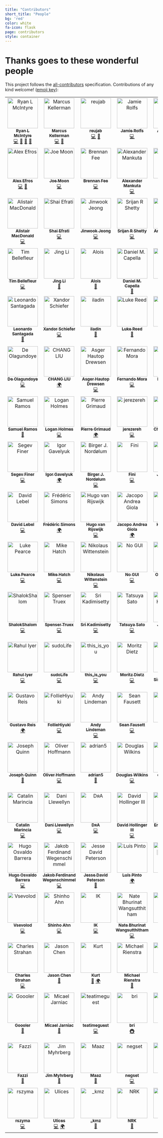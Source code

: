 ```yaml
---
title: "Contributors"
short_title: "People"
bg: 'red'
color: white
fa-icon: flask
page: contributors
style: container
---
```


# Thanks goes to these wonderful people

This project follows the [all-contributors](https://github.com/kentcdodds/all-contributors) specification. Contributions of any kind welcome!
([emoji key](https://github.com/kentcdodds/all-contributors#emoji-key)):

<div class="d-flex flex-row flex-wrap justify-content-center align-items-start center">
  <!-- do not change/fix the HTML indentation - it messes up the markdown rendering -->
  <!-- UPDATE START -->
<!-- ALL-CONTRIBUTORS-LIST:START - Do not remove or modify this section -->
<!-- prettier-ignore-start -->
<!-- markdownlint-disable -->
<table>
  <tbody>
    <tr>
      <td align="center" valign="top" width="14.28%"><a href="http://RyanLMcIntyre.com"><img class="lzy_img" data-src="https://avatars0.githubusercontent.com/u/8083459?v=4?s=100" width="100px;" alt="Ryan L McIntyre"/><br /><sub><b>Ryan L McIntyre</b></sub></a><br /><a href="https://github.com/ryanoasis/nerd-fonts/commits?author=ryanoasis" title="Code">💻</a> <a href="https://github.com/ryanoasis/nerd-fonts/commits?author=ryanoasis" title="Documentation">📖</a> <a href="#design-ryanoasis" title="Design">🎨</a> <a href="https://github.com/ryanoasis/nerd-fonts/pulls?q=is%3Apr+reviewed-by%3Aryanoasis" title="Reviewed Pull Requests">👀</a></td>
      <td align="center" valign="top" width="14.28%"><a href="https://github.com/sharkusk"><img class="lzy_img" data-src="https://avatars3.githubusercontent.com/u/4368882?v=4?s=100" width="100px;" alt="Marcus Kellerman"/><br /><sub><b>Marcus Kellerman</b></sub></a><br /><a href="https://github.com/ryanoasis/nerd-fonts/commits?author=sharkusk" title="Code">💻</a> <a href="https://github.com/ryanoasis/nerd-fonts/pulls?q=is%3Apr+reviewed-by%3Asharkusk" title="Reviewed Pull Requests">👀</a></td>
      <td align="center" valign="top" width="14.28%"><a href="https://github.com/reujab"><img class="lzy_img" data-src="https://avatars3.githubusercontent.com/u/23725670?v=4?s=100" width="100px;" alt="reujab"/><br /><sub><b>reujab</b></sub></a><br /><a href="https://github.com/ryanoasis/nerd-fonts/commits?author=reujab" title="Code">💻</a> <a href="https://github.com/ryanoasis/nerd-fonts/commits?author=reujab" title="Documentation">📖</a></td>
      <td align="center" valign="top" width="14.28%"><a href="http://jamie.rolfs.sh"><img class="lzy_img" data-src="https://avatars2.githubusercontent.com/u/288160?v=4?s=100" width="100px;" alt="Jamie Rolfs"/><br /><sub><b>Jamie Rolfs</b></sub></a><br /><a href="https://github.com/ryanoasis/nerd-fonts/commits?author=jrolfs" title="Code">💻</a></td>
      <td align="center" valign="top" width="14.28%"><a href="http://arongriffis.com"><img class="lzy_img" data-src="https://avatars1.githubusercontent.com/u/50637?v=4?s=100" width="100px;" alt="Aron Griffis"/><br /><sub><b>Aron Griffis</b></sub></a><br /><a href="https://github.com/ryanoasis/nerd-fonts/commits?author=agriffis" title="Code">💻</a> <a href="https://github.com/ryanoasis/nerd-fonts/commits?author=agriffis" title="Documentation">📖</a></td>
      <td align="center" valign="top" width="14.28%"><a href="https://github.com/morrme"><img class="lzy_img" data-src="https://avatars2.githubusercontent.com/u/26514778?v=4?s=100" width="100px;" alt="morrme"/><br /><sub><b>morrme</b></sub></a><br /><a href="https://github.com/ryanoasis/nerd-fonts/commits?author=morrme" title="Code">💻</a></td>
      <td align="center" valign="top" width="14.28%"><a href="https://daniel.hahler.de/"><img class="lzy_img" data-src="https://avatars1.githubusercontent.com/u/9766?v=4?s=100" width="100px;" alt="Daniel Hahler"/><br /><sub><b>Daniel Hahler</b></sub></a><br /><a href="https://github.com/ryanoasis/nerd-fonts/commits?author=blueyed" title="Code">💻</a> <a href="https://github.com/ryanoasis/nerd-fonts/commits?author=blueyed" title="Documentation">📖</a></td>
    </tr>
    <tr>
      <td align="center" valign="top" width="14.28%"><a href="https://powerman.name/"><img class="lzy_img" data-src="https://avatars0.githubusercontent.com/u/1354301?v=4?s=100" width="100px;" alt="Alex Efros"/><br /><sub><b>Alex Efros</b></sub></a><br /><a href="https://github.com/ryanoasis/nerd-fonts/commits?author=powerman" title="Code">💻</a> <a href="https://github.com/ryanoasis/nerd-fonts/commits?author=powerman" title="Documentation">📖</a></td>
      <td align="center" valign="top" width="14.28%"><a href="https://joe.xoxomoon.com"><img class="lzy_img" data-src="https://avatars3.githubusercontent.com/u/845857?v=4?s=100" width="100px;" alt="Joe Moon"/><br /><sub><b>Joe Moon</b></sub></a><br /><a href="https://github.com/ryanoasis/nerd-fonts/commits?author=sodiumjoe" title="Code">💻</a></td>
      <td align="center" valign="top" width="14.28%"><a href="https://github.com/brennanfee"><img class="lzy_img" data-src="https://avatars3.githubusercontent.com/u/607863?v=4?s=100" width="100px;" alt="Brennan Fee"/><br /><sub><b>Brennan Fee</b></sub></a><br /><a href="https://github.com/ryanoasis/nerd-fonts/commits?author=brennanfee" title="Code">💻</a></td>
      <td align="center" valign="top" width="14.28%"><a href="https://pointless.one/"><img class="lzy_img" data-src="https://avatars3.githubusercontent.com/u/7405?v=4?s=100" width="100px;" alt="Alexander Mankuta"/><br /><sub><b>Alexander Mankuta</b></sub></a><br /><a href="https://github.com/ryanoasis/nerd-fonts/commits?author=pointlessone" title="Code">💻</a></td>
      <td align="center" valign="top" width="14.28%"><a href="http://berkley.io"><img class="lzy_img" data-src="https://avatars2.githubusercontent.com/u/10278096?v=4?s=100" width="100px;" alt="Melanie"/><br /><sub><b>Melanie</b></sub></a><br /><a href="https://github.com/ryanoasis/nerd-fonts/pulls?q=is%3Apr+reviewed-by%3Aher" title="Reviewed Pull Requests">👀</a> <a href="https://github.com/ryanoasis/nerd-fonts/commits?author=her" title="Documentation">📖</a></td>
      <td align="center" valign="top" width="14.28%"><a href="https://rawkode.io"><img class="lzy_img" data-src="https://avatars3.githubusercontent.com/u/145816?v=4?s=100" width="100px;" alt="David McKay"/><br /><sub><b>David McKay</b></sub></a><br /><a href="https://github.com/ryanoasis/nerd-fonts/commits?author=rawkode" title="Code">💻</a> <a href="https://github.com/ryanoasis/nerd-fonts/commits?author=rawkode" title="Documentation">📖</a></td>
      <td align="center" valign="top" width="14.28%"><a href="http://kevin.sb.org"><img class="lzy_img" data-src="https://avatars3.githubusercontent.com/u/714?v=4?s=100" width="100px;" alt="Kevin Ballard"/><br /><sub><b>Kevin Ballard</b></sub></a><br /><a href="https://github.com/ryanoasis/nerd-fonts/commits?author=kballard" title="Code">💻</a> <a href="https://github.com/ryanoasis/nerd-fonts/commits?author=kballard" title="Documentation">📖</a></td>
    </tr>
    <tr>
      <td align="center" valign="top" width="14.28%"><a href="https://f1lt3r.io"><img class="lzy_img" data-src="https://avatars1.githubusercontent.com/u/1218446?v=4?s=100" width="100px;" alt="Alistair MacDonald"/><br /><sub><b>Alistair MacDonald</b></sub></a><br /><a href="https://github.com/ryanoasis/nerd-fonts/commits?author=F1LT3R" title="Code">💻</a></td>
      <td align="center" valign="top" width="14.28%"><a href="http://shaief.com"><img class="lzy_img" data-src="https://avatars1.githubusercontent.com/u/899702?v=4?s=100" width="100px;" alt="Shai Efrati"/><br /><sub><b>Shai Efrati</b></sub></a><br /><a href="https://github.com/ryanoasis/nerd-fonts/commits?author=shaief" title="Code">💻</a></td>
      <td align="center" valign="top" width="14.28%"><a href="https://github.com/theGivingTree"><img class="lzy_img" data-src="https://avatars2.githubusercontent.com/u/6695226?v=4?s=100" width="100px;" alt="Jinwook Jeong"/><br /><sub><b>Jinwook Jeong</b></sub></a><br /><a href="https://github.com/ryanoasis/nerd-fonts/commits?author=theGivingTree" title="Code">💻</a></td>
      <td align="center" valign="top" width="14.28%"><a href="http://srijanshetty.in"><img class="lzy_img" data-src="https://avatars3.githubusercontent.com/u/1744347?v=4?s=100" width="100px;" alt="Srijan R Shetty"/><br /><sub><b>Srijan R Shetty</b></sub></a><br /><a href="https://github.com/ryanoasis/nerd-fonts/commits?author=srijanshetty" title="Code">💻</a></td>
      <td align="center" valign="top" width="14.28%"><a href="https://github.com/Twanislas"><img class="lzy_img" data-src="https://avatars1.githubusercontent.com/u/524706?v=4?s=100" width="100px;" alt="Antoine Rahier"/><br /><sub><b>Antoine Rahier</b></sub></a><br /><a href="https://github.com/ryanoasis/nerd-fonts/commits?author=Twanislas" title="Code">💻</a></td>
      <td align="center" valign="top" width="14.28%"><a href="https://github.com/andybearman"><img class="lzy_img" data-src="https://avatars3.githubusercontent.com/u/8861305?v=4?s=100" width="100px;" alt="Andy Bearman"/><br /><sub><b>Andy Bearman</b></sub></a><br /><a href="https://github.com/ryanoasis/nerd-fonts/commits?author=andybearman" title="Documentation">📖</a></td>
      <td align="center" valign="top" width="14.28%"><a href="https://aidanharr.is"><img class="lzy_img" data-src="https://avatars1.githubusercontent.com/u/3309784?v=4?s=100" width="100px;" alt="Aidan Harris"/><br /><sub><b>Aidan Harris</b></sub></a><br /><a href="https://github.com/ryanoasis/nerd-fonts/commits?author=aidanharris" title="Code">💻</a></td>
    </tr>
    <tr>
      <td align="center" valign="top" width="14.28%"><a href="https://github.com/nomoon"><img class="lzy_img" data-src="https://avatars2.githubusercontent.com/u/593185?v=4?s=100" width="100px;" alt="Tim Bellefleur"/><br /><sub><b>Tim Bellefleur</b></sub></a><br /><a href="https://github.com/ryanoasis/nerd-fonts/commits?author=nomoon" title="Code">💻</a></td>
      <td align="center" valign="top" width="14.28%"><a href="http://basgeekball.com"><img class="lzy_img" data-src="https://avatars2.githubusercontent.com/u/352956?v=4?s=100" width="100px;" alt="Jing Li"/><br /><sub><b>Jing Li</b></sub></a><br /><a href="https://github.com/ryanoasis/nerd-fonts/commits?author=thyrlian" title="Documentation">📖</a></td>
      <td align="center" valign="top" width="14.28%"><a href="http://aloisdg.github.io/"><img class="lzy_img" data-src="https://avatars2.githubusercontent.com/u/3449303?v=4?s=100" width="100px;" alt="Alois"/><br /><sub><b>Alois</b></sub></a><br /><a href="https://github.com/ryanoasis/nerd-fonts/commits?author=aloisdg" title="Documentation">📖</a></td>
      <td align="center" valign="top" width="14.28%"><a href="https://danielcapella.com"><img class="lzy_img" data-src="https://avatars1.githubusercontent.com/u/3533182?v=4?s=100" width="100px;" alt="Daniel M. Capella"/><br /><sub><b>Daniel M. Capella</b></sub></a><br /><a href="https://github.com/ryanoasis/nerd-fonts/commits?author=polyzen" title="Documentation">📖</a></td>
      <td align="center" valign="top" width="14.28%"><a href="http://twitter.com/bin_ury"><img class="lzy_img" data-src="https://avatars2.githubusercontent.com/u/1146921?v=4?s=100" width="100px;" alt="Bin Ury"/><br /><sub><b>Bin Ury</b></sub></a><br /><a href="https://github.com/ryanoasis/nerd-fonts/commits?author=teddy-error" title="Documentation">📖</a></td>
      <td align="center" valign="top" width="14.28%"><a href="https://github.com/OmarB97"><img class="lzy_img" data-src="https://avatars2.githubusercontent.com/u/21279036?v=4?s=100" width="100px;" alt="Omar Baradei"/><br /><sub><b>Omar Baradei</b></sub></a><br /><a href="https://github.com/ryanoasis/nerd-fonts/commits?author=OmarB97" title="Documentation">📖</a></td>
      <td align="center" valign="top" width="14.28%"><a href="http://about.me/rbanffy"><img class="lzy_img" data-src="https://avatars0.githubusercontent.com/u/184714?v=4?s=100" width="100px;" alt="Ricardo Bánffy"/><br /><sub><b>Ricardo Bánffy</b></sub></a><br /><a href="https://github.com/ryanoasis/nerd-fonts/commits?author=rbanffy" title="Documentation">📖</a></td>
    </tr>
    <tr>
      <td align="center" valign="top" width="14.28%"><a href="https://github.com/santagada"><img class="lzy_img" data-src="https://avatars3.githubusercontent.com/u/225897?v=4?s=100" width="100px;" alt="Leonardo Santagada"/><br /><sub><b>Leonardo Santagada</b></sub></a><br /><a href="https://github.com/ryanoasis/nerd-fonts/commits?author=santagada" title="Documentation">📖</a></td>
      <td align="center" valign="top" width="14.28%"><a href="https://twitter.com/zeorin"><img class="lzy_img" data-src="https://avatars1.githubusercontent.com/u/1187078?v=4?s=100" width="100px;" alt="Xandor Schiefer"/><br /><sub><b>Xandor Schiefer</b></sub></a><br /><a href="https://github.com/ryanoasis/nerd-fonts/commits?author=zeorin" title="Code">💻</a></td>
      <td align="center" valign="top" width="14.28%"><a href="https://github.com/iladin"><img class="lzy_img" data-src="https://avatars3.githubusercontent.com/u/3768247?v=4?s=100" width="100px;" alt="iladin"/><br /><sub><b>iladin</b></sub></a><br /><a href="https://github.com/ryanoasis/nerd-fonts/commits?author=iladin" title="Documentation">📖</a></td>
      <td align="center" valign="top" width="14.28%"><a href="https://github.com/lucasreed"><img class="lzy_img" data-src="https://avatars0.githubusercontent.com/u/6800091?v=4?s=100" width="100px;" alt="Luke Reed"/><br /><sub><b>Luke Reed</b></sub></a><br /><a href="https://github.com/ryanoasis/nerd-fonts/commits?author=lucasreed" title="Documentation">📖</a></td>
      <td align="center" valign="top" width="14.28%"><a href="https://andrewimeson.com"><img class="lzy_img" data-src="https://avatars1.githubusercontent.com/u/6353225?v=4?s=100" width="100px;" alt="Andrew Imeson"/><br /><sub><b>Andrew Imeson</b></sub></a><br /><a href="https://github.com/ryanoasis/nerd-fonts/commits?author=andrewimeson" title="Code">💻</a></td>
      <td align="center" valign="top" width="14.28%"><a href="https://github.com/magauran"><img class="lzy_img" data-src="https://avatars3.githubusercontent.com/u/22199708?v=4?s=100" width="100px;" alt="Alexey Salangin"/><br /><sub><b>Alexey Salangin</b></sub></a><br /><a href="#translation-magauran" title="Translation">🌍</a></td>
      <td align="center" valign="top" width="14.28%"><a href="https://bbrks.me"><img class="lzy_img" data-src="https://avatars3.githubusercontent.com/u/1525809?v=4?s=100" width="100px;" alt="Ben Brooks"/><br /><sub><b>Ben Brooks</b></sub></a><br /><a href="https://github.com/ryanoasis/nerd-fonts/commits?author=bbrks" title="Code">💻</a></td>
    </tr>
    <tr>
      <td align="center" valign="top" width="14.28%"><a href="https://github.com/de-olagundoye"><img class="lzy_img" data-src="https://avatars3.githubusercontent.com/u/15131502?v=4?s=100" width="100px;" alt="De Olagundoye"/><br /><sub><b>De Olagundoye</b></sub></a><br /><a href="https://github.com/ryanoasis/nerd-fonts/commits?author=de-olagundoye" title="Code">💻</a></td>
      <td align="center" valign="top" width="14.28%"><a href="https://github.com/hiby90hou"><img class="lzy_img" data-src="https://avatars2.githubusercontent.com/u/6120130?v=4?s=100" width="100px;" alt="CHANG LIU"/><br /><sub><b>CHANG LIU</b></sub></a><br /><a href="#translation-hiby90hou" title="Translation">🌍</a></td>
      <td align="center" valign="top" width="14.28%"><a href="http://tyilo.com/"><img class="lzy_img" data-src="https://avatars2.githubusercontent.com/u/568036?v=4?s=100" width="100px;" alt="Asger Hautop Drewsen"/><br /><sub><b>Asger Hautop Drewsen</b></sub></a><br /><a href="https://github.com/ryanoasis/nerd-fonts/commits?author=Tyilo" title="Code">💻</a></td>
      <td align="center" valign="top" width="14.28%"><a href="https://github.com/fernandomora"><img class="lzy_img" data-src="https://avatars0.githubusercontent.com/u/3585704?v=4?s=100" width="100px;" alt="Fernando Mora"/><br /><sub><b>Fernando Mora</b></sub></a><br /><a href="https://github.com/ryanoasis/nerd-fonts/commits?author=fernandomora" title="Code">💻</a></td>
      <td align="center" valign="top" width="14.28%"><a href="https://github.com/iloginow"><img class="lzy_img" data-src="https://avatars1.githubusercontent.com/u/23266023?v=4?s=100" width="100px;" alt="Ilia Loginov"/><br /><sub><b>Ilia Loginov</b></sub></a><br /><a href="https://github.com/ryanoasis/nerd-fonts/commits?author=iloginow" title="Code">💻</a></td>
      <td align="center" valign="top" width="14.28%"><a href="https://github.com/MindyTai"><img class="lzy_img" data-src="https://avatars0.githubusercontent.com/u/7506495?v=4?s=100" width="100px;" alt="MindyTai"/><br /><sub><b>MindyTai</b></sub></a><br /><a href="#translation-MindyTai" title="Translation">🌍</a></td>
      <td align="center" valign="top" width="14.28%"><a href="https://github.com/Phuurl"><img class="lzy_img" data-src="https://avatars3.githubusercontent.com/u/1835431?v=4?s=100" width="100px;" alt="Phuurl"/><br /><sub><b>Phuurl</b></sub></a><br /><a href="https://github.com/ryanoasis/nerd-fonts/commits?author=Phuurl" title="Code">💻</a></td>
    </tr>
    <tr>
      <td align="center" valign="top" width="14.28%"><a href="https://github.com/samuelramox"><img class="lzy_img" data-src="https://avatars0.githubusercontent.com/u/9556697?v=4?s=100" width="100px;" alt="Samuel Ramos"/><br /><sub><b>Samuel Ramos</b></sub></a><br /><a href="https://github.com/ryanoasis/nerd-fonts/commits?author=samuelramox" title="Documentation">📖</a></td>
      <td align="center" valign="top" width="14.28%"><a href="http://www.digimarc.com"><img class="lzy_img" data-src="https://avatars1.githubusercontent.com/u/57392?v=4?s=100" width="100px;" alt="Logan Holmes"/><br /><sub><b>Logan Holmes</b></sub></a><br /><a href="https://github.com/ryanoasis/nerd-fonts/commits?author=snown" title="Code">💻</a></td>
      <td align="center" valign="top" width="14.28%"><a href="https://p.ier.re"><img class="lzy_img" data-src="https://avatars1.githubusercontent.com/u/1866496?v=4?s=100" width="100px;" alt="Pierre Grimaud"/><br /><sub><b>Pierre Grimaud</b></sub></a><br /><a href="#translation-pgrimaud" title="Translation">🌍</a></td>
      <td align="center" valign="top" width="14.28%"><a href="https://github.com/jerezereh"><img class="lzy_img" data-src="https://avatars1.githubusercontent.com/u/1996106?v=4?s=100" width="100px;" alt="jerezereh"/><br /><sub><b>jerezereh</b></sub></a><br /><a href="https://github.com/ryanoasis/nerd-fonts/commits?author=jerezereh" title="Code">💻</a></td>
      <td align="center" valign="top" width="14.28%"><a href="https://github.com/chrissimpkins"><img class="lzy_img" data-src="https://avatars0.githubusercontent.com/u/4249591?v=4?s=100" width="100px;" alt="Chris Simpkins"/><br /><sub><b>Chris Simpkins</b></sub></a><br /><a href="https://github.com/ryanoasis/nerd-fonts/commits?author=chrissimpkins" title="Code">💻</a> <a href="https://github.com/ryanoasis/nerd-fonts/issues?q=author%3Achrissimpkins" title="Bug reports">🐛</a> <a href="#ideas-chrissimpkins" title="Ideas, Planning, & Feedback">🤔</a> <a href="https://github.com/ryanoasis/nerd-fonts/pulls?q=is%3Apr+reviewed-by%3Achrissimpkins" title="Reviewed Pull Requests">👀</a></td>
      <td align="center" valign="top" width="14.28%"><a href="https://danbarber.me"><img class="lzy_img" data-src="https://avatars2.githubusercontent.com/u/165531?v=4?s=100" width="100px;" alt="Daniel Barber"/><br /><sub><b>Daniel Barber</b></sub></a><br /><a href="https://github.com/ryanoasis/nerd-fonts/commits?author=danbee" title="Code">💻</a></td>
      <td align="center" valign="top" width="14.28%"><a href="https://github.com/romen"><img class="lzy_img" data-src="https://avatars3.githubusercontent.com/u/338418?v=4?s=100" width="100px;" alt="Nicola Tuveri"/><br /><sub><b>Nicola Tuveri</b></sub></a><br /><a href="https://github.com/ryanoasis/nerd-fonts/commits?author=romen" title="Code">💻</a></td>
    </tr>
    <tr>
      <td align="center" valign="top" width="14.28%"><a href="https://github.com/segevfiner"><img class="lzy_img" data-src="https://avatars0.githubusercontent.com/u/24731903?v=4?s=100" width="100px;" alt="Segev Finer"/><br /><sub><b>Segev Finer</b></sub></a><br /><a href="https://github.com/ryanoasis/nerd-fonts/commits?author=segevfiner" title="Code">💻</a></td>
      <td align="center" valign="top" width="14.28%"><a href="https://github.com/igavelyuk"><img class="lzy_img" data-src="https://avatars2.githubusercontent.com/u/21281697?v=4?s=100" width="100px;" alt="Igor Gavelyuk"/><br /><sub><b>Igor Gavelyuk</b></sub></a><br /><a href="#translation-igavelyuk" title="Translation">🌍</a></td>
      <td align="center" valign="top" width="14.28%"><a href="https://mindtooth.no"><img class="lzy_img" data-src="https://avatars2.githubusercontent.com/u/33870508?v=4?s=100" width="100px;" alt="Birger J. Nordølum"/><br /><sub><b>Birger J. Nordølum</b></sub></a><br /><a href="https://github.com/ryanoasis/nerd-fonts/commits?author=MindTooth" title="Code">💻</a></td>
      <td align="center" valign="top" width="14.28%"><a href="https://github.com/Finii"><img class="lzy_img" data-src="https://avatars3.githubusercontent.com/u/16012374?v=4?s=100" width="100px;" alt="Fini"/><br /><sub><b>Fini</b></sub></a><br /><a href="https://github.com/ryanoasis/nerd-fonts/commits?author=Finii" title="Code">💻</a></td>
      <td align="center" valign="top" width="14.28%"><a href="https://github.com/Tamh"><img class="lzy_img" data-src="https://avatars3.githubusercontent.com/u/2487582?v=4?s=100" width="100px;" alt="Juan Garcia"/><br /><sub><b>Juan Garcia</b></sub></a><br /><a href="#translation-Tamh" title="Translation">🌍</a></td>
      <td align="center" valign="top" width="14.28%"><a href="https://github.com/deadloko"><img class="lzy_img" data-src="https://avatars3.githubusercontent.com/u/4953284?v=4?s=100" width="100px;" alt="Andrew Newman"/><br /><sub><b>Andrew Newman</b></sub></a><br /><a href="https://github.com/ryanoasis/nerd-fonts/commits?author=deadloko" title="Code">💻</a></td>
      <td align="center" valign="top" width="14.28%"><a href="https://github.com/P1X3L0V4"><img class="lzy_img" data-src="https://avatars2.githubusercontent.com/u/3372341?v=4?s=100" width="100px;" alt="Anna Karpińska"/><br /><sub><b>Anna Karpińska</b></sub></a><br /><a href="#translation-P1X3L0V4" title="Translation">🌍</a></td>
    </tr>
    <tr>
      <td align="center" valign="top" width="14.28%"><a href="http://lebel.org/"><img class="lzy_img" data-src="https://avatars2.githubusercontent.com/u/784324?v=4?s=100" width="100px;" alt="David Lebel"/><br /><sub><b>David Lebel</b></sub></a><br /><a href="https://github.com/ryanoasis/nerd-fonts/commits?author=lebel" title="Code">💻</a></td>
      <td align="center" valign="top" width="14.28%"><a href="https://github.com/leoz2007"><img class="lzy_img" data-src="https://avatars2.githubusercontent.com/u/927214?v=4?s=100" width="100px;" alt="Frédéric Simons"/><br /><sub><b>Frédéric Simons</b></sub></a><br /><a href="#translation-leoz2007" title="Translation">🌍</a></td>
      <td align="center" valign="top" width="14.28%"><a href="https://github.com/hugo-vrijswijk"><img class="lzy_img" data-src="https://avatars3.githubusercontent.com/u/10114577?v=4?s=100" width="100px;" alt="Hugo van Rijswijk"/><br /><sub><b>Hugo van Rijswijk</b></sub></a><br /><a href="https://github.com/ryanoasis/nerd-fonts/commits?author=hugo-vrijswijk" title="Code">💻</a></td>
      <td align="center" valign="top" width="14.28%"><a href="https://github.com/JGiola"><img class="lzy_img" data-src="https://avatars0.githubusercontent.com/u/6539031?v=4?s=100" width="100px;" alt="Jacopo Andrea Giola"/><br /><sub><b>Jacopo Andrea Giola</b></sub></a><br /><a href="#translation-JGiola" title="Translation">🌍</a></td>
      <td align="center" valign="top" width="14.28%"><a href="https://kevinsuttle.com"><img class="lzy_img" data-src="https://avatars3.githubusercontent.com/u/95672?v=4?s=100" width="100px;" alt="Kevin Suttle"/><br /><sub><b>Kevin Suttle</b></sub></a><br /><a href="https://github.com/ryanoasis/nerd-fonts/commits?author=kevinSuttle" title="Code">💻</a></td>
      <td align="center" valign="top" width="14.28%"><a href="https://notes.knovour.ninja"><img class="lzy_img" data-src="https://avatars2.githubusercontent.com/u/893846?v=4?s=100" width="100px;" alt="Knovour"/><br /><sub><b>Knovour</b></sub></a><br /><a href="https://github.com/ryanoasis/nerd-fonts/commits?author=Knovour" title="Code">💻</a></td>
      <td align="center" valign="top" width="14.28%"><a href="https://github.com/LZong-tw"><img class="lzy_img" data-src="https://avatars3.githubusercontent.com/u/5158408?v=4?s=100" width="100px;" alt="LZong"/><br /><sub><b>LZong</b></sub></a><br /><a href="https://github.com/ryanoasis/nerd-fonts/commits?author=LZong-tw" title="Code">💻</a></td>
    </tr>
    <tr>
      <td align="center" valign="top" width="14.28%"><a href="http://www.kulesolutions.com"><img class="lzy_img" data-src="https://avatars0.githubusercontent.com/u/30228?v=4?s=100" width="100px;" alt="Luke Pearce"/><br /><sub><b>Luke Pearce</b></sub></a><br /><a href="https://github.com/ryanoasis/nerd-fonts/commits?author=kule" title="Code">💻</a></td>
      <td align="center" valign="top" width="14.28%"><a href="https://mikeshatch.com"><img class="lzy_img" data-src="https://avatars3.githubusercontent.com/u/4390485?v=4?s=100" width="100px;" alt="Mike Hatch"/><br /><sub><b>Mike Hatch</b></sub></a><br /><a href="https://github.com/ryanoasis/nerd-fonts/commits?author=mikeshatch" title="Code">💻</a></td>
      <td align="center" valign="top" width="14.28%"><a href="https://github.com/adzenith"><img class="lzy_img" data-src="https://avatars0.githubusercontent.com/u/614934?v=4?s=100" width="100px;" alt="Nikolaus Wittenstein"/><br /><sub><b>Nikolaus Wittenstein</b></sub></a><br /><a href="https://github.com/ryanoasis/nerd-fonts/commits?author=adzenith" title="Code">💻</a></td>
      <td align="center" valign="top" width="14.28%"><a href="https://evaryont.me"><img class="lzy_img" data-src="https://avatars2.githubusercontent.com/u/14547?v=4?s=100" width="100px;" alt="No GUI"/><br /><sub><b>No GUI</b></sub></a><br /><a href="https://github.com/ryanoasis/nerd-fonts/commits?author=evaryont" title="Code">💻</a></td>
      <td align="center" valign="top" width="14.28%"><a href="https://github.com/sideeffffect"><img class="lzy_img" data-src="https://avatars0.githubusercontent.com/u/9019485?v=4?s=100" width="100px;" alt="Ondra Pelech"/><br /><sub><b>Ondra Pelech</b></sub></a><br /><a href="https://github.com/ryanoasis/nerd-fonts/commits?author=sideeffffect" title="Documentation">📖</a></td>
      <td align="center" valign="top" width="14.28%"><a href="https://parksb.github.io"><img class="lzy_img" data-src="https://avatars3.githubusercontent.com/u/6410412?v=4?s=100" width="100px;" alt="Park Seong-beom"/><br /><sub><b>Park Seong-beom</b></sub></a><br /><a href="#translation-ParkSB" title="Translation">🌍</a></td>
      <td align="center" valign="top" width="14.28%"><a href="http://roshanjossey.github.io"><img class="lzy_img" data-src="https://avatars0.githubusercontent.com/u/8488446?v=4?s=100" width="100px;" alt="Roshan Jossy"/><br /><sub><b>Roshan Jossy</b></sub></a><br /><a href="https://github.com/ryanoasis/nerd-fonts/commits?author=Roshanjossey" title="Code">💻</a></td>
    </tr>
    <tr>
      <td align="center" valign="top" width="14.28%"><a href="https://github.com/ShalokShalom"><img class="lzy_img" data-src="https://avatars0.githubusercontent.com/u/6344099?v=4?s=100" width="100px;" alt="ShalokShalom"/><br /><sub><b>ShalokShalom</b></sub></a><br /><a href="https://github.com/ryanoasis/nerd-fonts/commits?author=ShalokShalom" title="Code">💻</a></td>
      <td align="center" valign="top" width="14.28%"><a href="https://spensertruex.com"><img class="lzy_img" data-src="https://avatars3.githubusercontent.com/u/13551856?v=4?s=100" width="100px;" alt="Spenser Truex"/><br /><sub><b>Spenser Truex</b></sub></a><br /><a href="https://github.com/ryanoasis/nerd-fonts/commits?author=equwal" title="Code">💻</a></td>
      <td align="center" valign="top" width="14.28%"><a href="http://sri.io"><img class="lzy_img" data-src="https://avatars3.githubusercontent.com/u/535947?v=4?s=100" width="100px;" alt="Sri Kadimisetty"/><br /><sub><b>Sri Kadimisetty</b></sub></a><br /><a href="https://github.com/ryanoasis/nerd-fonts/commits?author=kadimisetty" title="Code">💻</a></td>
      <td align="center" valign="top" width="14.28%"><a href="https://satoryu.github.io/"><img class="lzy_img" data-src="https://avatars2.githubusercontent.com/u/124871?v=4?s=100" width="100px;" alt="Tatsuya Sato"/><br /><sub><b>Tatsuya Sato</b></sub></a><br /><a href="https://github.com/ryanoasis/nerd-fonts/commits?author=satoryu" title="Code">💻</a></td>
      <td align="center" valign="top" width="14.28%"><a href="https://twitter.com/delphinus35"><img class="lzy_img" data-src="https://avatars3.githubusercontent.com/u/1239245?v=4?s=100" width="100px;" alt="JINNOUCHI Yasushi"/><br /><sub><b>JINNOUCHI Yasushi</b></sub></a><br /><a href="https://github.com/ryanoasis/nerd-fonts/commits?author=delphinus" title="Code">💻</a> <a href="#ideas-delphinus" title="Ideas, Planning, & Feedback">🤔</a> <a href="#translation-delphinus" title="Translation">🌍</a></td>
      <td align="center" valign="top" width="14.28%"><a href="https://github.com/raffclar"><img class="lzy_img" data-src="https://avatars0.githubusercontent.com/u/32263167?v=4?s=100" width="100px;" alt="raffclar"/><br /><sub><b>raffclar</b></sub></a><br /><a href="https://github.com/ryanoasis/nerd-fonts/commits?author=raffclar" title="Code">💻</a></td>
      <td align="center" valign="top" width="14.28%"><a href="https://github.com/mashehu"><img class="lzy_img" data-src="https://avatars0.githubusercontent.com/u/6169021?v=4?s=100" width="100px;" alt="mashehu"/><br /><sub><b>mashehu</b></sub></a><br /><a href="https://github.com/ryanoasis/nerd-fonts/commits?author=mashehu" title="Code">💻</a></td>
    </tr>
    <tr>
      <td align="center" valign="top" width="14.28%"><a href="https://rahuliyer.me"><img class="lzy_img" data-src="https://avatars0.githubusercontent.com/u/4255590?v=4?s=100" width="100px;" alt="Rahul Iyer"/><br /><sub><b>Rahul Iyer</b></sub></a><br /><a href="https://github.com/ryanoasis/nerd-fonts/commits?author=rahuliyer95" title="Code">💻</a></td>
      <td align="center" valign="top" width="14.28%"><a href="https://github.com/sudoLife"><img class="lzy_img" data-src="https://avatars1.githubusercontent.com/u/24750409?v=4?s=100" width="100px;" alt="sudoLife"/><br /><sub><b>sudoLife</b></sub></a><br /><a href="https://github.com/ryanoasis/nerd-fonts/commits?author=sudoLife" title="Code">💻</a></td>
      <td align="center" valign="top" width="14.28%"><a href="https://github.com/this-is-you"><img class="lzy_img" data-src="https://avatars1.githubusercontent.com/u/5390019?v=4?s=100" width="100px;" alt="this_is_you"/><br /><sub><b>this_is_you</b></sub></a><br /><a href="https://github.com/ryanoasis/nerd-fonts/commits?author=this-is-you" title="Code">💻</a></td>
      <td align="center" valign="top" width="14.28%"><a href="https://github.com/moritzdietz"><img class="lzy_img" data-src="https://avatars.githubusercontent.com/u/7935536?v=4?s=100" width="100px;" alt="Moritz Dietz"/><br /><sub><b>Moritz Dietz</b></sub></a><br /><a href="https://github.com/ryanoasis/nerd-fonts/commits?author=moritzdietz" title="Code">💻</a></td>
      <td align="center" valign="top" width="14.28%"><a href="https://github.com/LuanVSO"><img class="lzy_img" data-src="https://avatars.githubusercontent.com/u/43626415?v=4?s=100" width="100px;" alt="Luan Vitor Simião Oliveira"/><br /><sub><b>Luan Vitor Simião Oliveira</b></sub></a><br /><a href="https://github.com/ryanoasis/nerd-fonts/commits?author=LuanVSO" title="Code">💻</a></td>
      <td align="center" valign="top" width="14.28%"><a href="http://cern.ch/adavid"><img class="lzy_img" data-src="https://avatars.githubusercontent.com/u/4256469?v=4?s=100" width="100px;" alt="André David"/><br /><sub><b>André David</b></sub></a><br /><a href="https://github.com/ryanoasis/nerd-fonts/commits?author=adavidzh" title="Code">💻</a></td>
      <td align="center" valign="top" width="14.28%"><a href="https://fsackur.github.io/"><img class="lzy_img" data-src="https://avatars.githubusercontent.com/u/3678789?v=4?s=100" width="100px;" alt="Freddie Sackur"/><br /><sub><b>Freddie Sackur</b></sub></a><br /><a href="https://github.com/ryanoasis/nerd-fonts/commits?author=fsackur" title="Code">💻</a></td>
    </tr>
    <tr>
      <td align="center" valign="top" width="14.28%"><a href="https://gusbemacbe.herokuapp.com"><img class="lzy_img" data-src="https://avatars.githubusercontent.com/u/2257024?v=4?s=100" width="100px;" alt="Gustavo Reis"/><br /><sub><b>Gustavo Reis</b></sub></a><br /><a href="#translation-gusbemacbe" title="Translation">🌍</a></td>
      <td align="center" valign="top" width="14.28%"><a href="https://folliehiyuki.com"><img class="lzy_img" data-src="https://avatars.githubusercontent.com/u/67634026?v=4?s=100" width="100px;" alt="FollieHiyuki"/><br /><sub><b>FollieHiyuki</b></sub></a><br /><a href="https://github.com/ryanoasis/nerd-fonts/commits?author=FollieHiyuki" title="Code">💻</a></td>
      <td align="center" valign="top" width="14.28%"><a href="http://andylindeman.com/"><img class="lzy_img" data-src="https://avatars.githubusercontent.com/u/395621?v=4?s=100" width="100px;" alt="Andy Lindeman"/><br /><sub><b>Andy Lindeman</b></sub></a><br /><a href="https://github.com/ryanoasis/nerd-fonts/commits?author=alindeman" title="Code">💻</a></td>
      <td align="center" valign="top" width="14.28%"><a href="https://github.com/gitfool"><img class="lzy_img" data-src="https://avatars.githubusercontent.com/u/750121?v=4?s=100" width="100px;" alt="Sean Fausett"/><br /><sub><b>Sean Fausett</b></sub></a><br /><a href="https://github.com/ryanoasis/nerd-fonts/commits?author=gitfool" title="Code">💻</a></td>
      <td align="center" valign="top" width="14.28%"><a href="https://andys8.de"><img class="lzy_img" data-src="https://avatars.githubusercontent.com/u/13085980?v=4?s=100" width="100px;" alt="Andy"/><br /><sub><b>Andy</b></sub></a><br /><a href="https://github.com/ryanoasis/nerd-fonts/commits?author=andys8" title="Code">💻</a></td>
      <td align="center" valign="top" width="14.28%"><a href="https://codetalk.io"><img class="lzy_img" data-src="https://avatars.githubusercontent.com/u/1189998?v=4?s=100" width="100px;" alt="Christian Kjær"/><br /><sub><b>Christian Kjær</b></sub></a><br /><a href="https://github.com/ryanoasis/nerd-fonts/commits?author=Tehnix" title="Code">💻</a></td>
      <td align="center" valign="top" width="14.28%"><a href="https://alexislefebvre.com/"><img class="lzy_img" data-src="https://avatars.githubusercontent.com/u/2071331?v=4?s=100" width="100px;" alt="Alexis Lefebvre"/><br /><sub><b>Alexis Lefebvre</b></sub></a><br /><a href="https://github.com/ryanoasis/nerd-fonts/commits?author=alexislefebvre" title="Documentation">📖</a></td>
    </tr>
    <tr>
      <td align="center" valign="top" width="14.28%"><a href="https://github.com/quinnjr"><img class="lzy_img" data-src="https://avatars.githubusercontent.com/u/423821?v=4?s=100" width="100px;" alt="Joseph Quinn"/><br /><sub><b>Joseph Quinn</b></sub></a><br /><a href="https://github.com/ryanoasis/nerd-fonts/commits?author=quinnjr" title="Documentation">📖</a></td>
      <td align="center" valign="top" width="14.28%"><a href="https://github.com/iamolivinius"><img class="lzy_img" data-src="https://avatars.githubusercontent.com/u/832245?v=4?s=100" width="100px;" alt="Oliver Hoffmann"/><br /><sub><b>Oliver Hoffmann</b></sub></a><br /><a href="https://github.com/ryanoasis/nerd-fonts/commits?author=iamolivinius" title="Code">💻</a></td>
      <td align="center" valign="top" width="14.28%"><a href="https://github.com/adrian5"><img class="lzy_img" data-src="https://avatars.githubusercontent.com/u/5426924?v=4?s=100" width="100px;" alt="adrian5"/><br /><sub><b>adrian5</b></sub></a><br /><a href="https://github.com/ryanoasis/nerd-fonts/commits?author=adrian5" title="Documentation">📖</a></td>
      <td align="center" valign="top" width="14.28%"><a href="https://github.com/dgswilkins"><img class="lzy_img" data-src="https://avatars.githubusercontent.com/u/12202069?v=4?s=100" width="100px;" alt="Douglas Wilkins"/><br /><sub><b>Douglas Wilkins</b></sub></a><br /><a href="https://github.com/ryanoasis/nerd-fonts/commits?author=dgswilkins" title="Code">💻</a></td>
      <td align="center" valign="top" width="14.28%"><a href="https://github.com/duganchen"><img class="lzy_img" data-src="https://avatars.githubusercontent.com/u/447610?v=4?s=100" width="100px;" alt="duganchen"/><br /><sub><b>duganchen</b></sub></a><br /><a href="https://github.com/ryanoasis/nerd-fonts/commits?author=duganchen" title="Code">💻</a></td>
      <td align="center" valign="top" width="14.28%"><a href="https://bsd.ac/"><img class="lzy_img" data-src="https://avatars.githubusercontent.com/u/8932410?v=4?s=100" width="100px;" alt="A. Tammy"/><br /><sub><b>A. Tammy</b></sub></a><br /><a href="https://github.com/ryanoasis/nerd-fonts/commits?author=epsilon-0" title="Code">💻</a></td>
      <td align="center" valign="top" width="14.28%"><a href="https://github.com/mamantoha"><img class="lzy_img" data-src="https://avatars.githubusercontent.com/u/61285?v=4?s=100" width="100px;" alt="Anton Maminov"/><br /><sub><b>Anton Maminov</b></sub></a><br /><a href="https://github.com/ryanoasis/nerd-fonts/commits?author=mamantoha" title="Code">💻</a></td>
    </tr>
    <tr>
      <td align="center" valign="top" width="14.28%"><a href="https://github.com/cata0309"><img class="lzy_img" data-src="https://avatars.githubusercontent.com/u/35623921?v=4?s=100" width="100px;" alt="Catalin Marincia"/><br /><sub><b>Catalin Marincia</b></sub></a><br /><a href="https://github.com/ryanoasis/nerd-fonts/commits?author=cata0309" title="Code">💻</a></td>
      <td align="center" valign="top" width="14.28%"><a href="https://diddledani.com/"><img class="lzy_img" data-src="https://avatars.githubusercontent.com/u/147548?v=4?s=100" width="100px;" alt="Dani Llewellyn"/><br /><sub><b>Dani Llewellyn</b></sub></a><br /><a href="https://github.com/ryanoasis/nerd-fonts/commits?author=diddledani" title="Code">💻</a></td>
      <td align="center" valign="top" width="14.28%"><a href="https://drasite.com"><img class="lzy_img" data-src="https://avatars.githubusercontent.com/u/12565871?v=4?s=100" width="100px;" alt="DяA"/><br /><sub><b>DяA</b></sub></a><br /><a href="https://github.com/ryanoasis/nerd-fonts/commits?author=daniruiz" title="Code">💻</a></td>
      <td align="center" valign="top" width="14.28%"><a href="https://www.moduletux.com/"><img class="lzy_img" data-src="https://avatars.githubusercontent.com/u/2914211?v=4?s=100" width="100px;" alt="David Hollinger III"/><br /><sub><b>David Hollinger III</b></sub></a><br /><a href="https://github.com/ryanoasis/nerd-fonts/commits?author=dhollinger" title="Code">💻</a></td>
      <td align="center" valign="top" width="14.28%"><a href="https://garcy.es"><img class="lzy_img" data-src="https://avatars.githubusercontent.com/u/9999104?v=4?s=100" width="100px;" alt="Enrique García Galán"/><br /><sub><b>Enrique García Galán</b></sub></a><br /><a href="https://github.com/ryanoasis/nerd-fonts/commits?author=ea2809" title="Code">💻</a></td>
      <td align="center" valign="top" width="14.28%"><a href="https://stackoverflow.com/users/11465149/giorgos-xou?tab=summary"><img class="lzy_img" data-src="https://avatars.githubusercontent.com/u/11987271?v=4?s=100" width="100px;" alt="GiorgosXou"/><br /><sub><b>GiorgosXou</b></sub></a><br /><a href="https://github.com/ryanoasis/nerd-fonts/commits?author=GiorgosXou" title="Documentation">📖</a></td>
      <td align="center" valign="top" width="14.28%"><a href="https://github.com/Harwood"><img class="lzy_img" data-src="https://avatars.githubusercontent.com/u/1222752?v=4?s=100" width="100px;" alt="Harwood"/><br /><sub><b>Harwood</b></sub></a><br /><a href="https://github.com/ryanoasis/nerd-fonts/commits?author=Harwood" title="Documentation">📖</a></td>
    </tr>
    <tr>
      <td align="center" valign="top" width="14.28%"><a href="https://hugo.barrera.io"><img class="lzy_img" data-src="https://avatars.githubusercontent.com/u/730811?v=4?s=100" width="100px;" alt="Hugo Osvaldo Barrera"/><br /><sub><b>Hugo Osvaldo Barrera</b></sub></a><br /><a href="https://github.com/ryanoasis/nerd-fonts/commits?author=WhyNotHugo" title="Code">💻</a></td>
      <td align="center" valign="top" width="14.28%"><a href="https://github.com/JakobFerdinand"><img class="lzy_img" data-src="https://avatars.githubusercontent.com/u/16666458?v=4?s=100" width="100px;" alt="Jakob Ferdinand Wegenschimmel"/><br /><sub><b>Jakob Ferdinand Wegenschimmel</b></sub></a><br /><a href="https://github.com/ryanoasis/nerd-fonts/commits?author=JakobFerdinand" title="Code">💻</a></td>
      <td align="center" valign="top" width="14.28%"><a href="http://www.jes.dav.pet"><img class="lzy_img" data-src="https://avatars.githubusercontent.com/u/5464587?v=4?s=100" width="100px;" alt="Jesse David Peterson"/><br /><sub><b>Jesse David Peterson</b></sub></a><br /><a href="https://github.com/ryanoasis/nerd-fonts/commits?author=jesdavpet" title="Documentation">📖</a></td>
      <td align="center" valign="top" width="14.28%"><a href="https://github.com/LiTO773"><img class="lzy_img" data-src="https://avatars.githubusercontent.com/u/9774614?v=4?s=100" width="100px;" alt="Luís Pinto"/><br /><sub><b>Luís Pinto</b></sub></a><br /><a href="#translation-LiTO773" title="Translation">🌍</a></td>
      <td align="center" valign="top" width="14.28%"><a href="https://metacpan.org/author/MATTK"><img class="lzy_img" data-src="https://avatars.githubusercontent.com/u/27742?v=4?s=100" width="100px;" alt="░░░░ ░░░░░░░"/><br /><sub><b>░░░░ ░░░░░░░</b></sub></a><br /><a href="https://github.com/ryanoasis/nerd-fonts/commits?author=atomicstack" title="Documentation">📖</a></td>
      <td align="center" valign="top" width="14.28%"><a href="https://github.com/Skeeve"><img class="lzy_img" data-src="https://avatars.githubusercontent.com/u/725404?v=4?s=100" width="100px;" alt="Stephan Hradek"/><br /><sub><b>Stephan Hradek</b></sub></a><br /><a href="https://github.com/ryanoasis/nerd-fonts/commits?author=Skeeve" title="Documentation">📖</a></td>
      <td align="center" valign="top" width="14.28%"><a href="https://github.com/vnys"><img class="lzy_img" data-src="https://avatars.githubusercontent.com/u/2081882?v=4?s=100" width="100px;" alt="Victor Nystad"/><br /><sub><b>Victor Nystad</b></sub></a><br /><a href="https://github.com/ryanoasis/nerd-fonts/commits?author=vnys" title="Documentation">📖</a></td>
    </tr>
    <tr>
      <td align="center" valign="top" width="14.28%"><a href="http://///////////////////////////////////////////////////////////////////////////////////////////////////////////////////////////////////////////////////////////////////////////kraftwerk28.pp.ua"><img class="lzy_img" data-src="https://avatars.githubusercontent.com/u/31807671?v=4?s=100" width="100px;" alt="Vsevolod"/><br /><sub><b>Vsevolod</b></sub></a><br /><a href="https://github.com/ryanoasis/nerd-fonts/commits?author=kraftwerk28" title="Code">💻</a></td>
      <td align="center" valign="top" width="14.28%"><a href="https://fracsinus.me"><img class="lzy_img" data-src="https://avatars.githubusercontent.com/u/32260844?v=4?s=100" width="100px;" alt="Shinho Ahn"/><br /><sub><b>Shinho Ahn</b></sub></a><br /><a href="https://github.com/ryanoasis/nerd-fonts/commits?author=fracsinus" title="Code">💻</a></td>
      <td align="center" valign="top" width="14.28%"><a href="https://github.com/kazukazuinaina"><img class="lzy_img" data-src="https://avatars.githubusercontent.com/u/36619465?v=4?s=100" width="100px;" alt="IK"/><br /><sub><b>IK</b></sub></a><br /><a href="https://github.com/ryanoasis/nerd-fonts/commits?author=kazukazuinaina" title="Code">💻</a></td>
      <td align="center" valign="top" width="14.28%"><a href="https://natebwangsut.github.io"><img class="lzy_img" data-src="https://avatars.githubusercontent.com/u/4032361?v=4?s=100" width="100px;" alt="Nate Bhurinat Wangsutthitham"/><br /><sub><b>Nate Bhurinat Wangsutthitham</b></sub></a><br /><a href="https://github.com/ryanoasis/nerd-fonts/commits?author=natebwangsut" title="Code">💻</a></td>
      <td align="center" valign="top" width="14.28%"><a href="https://blog.katio.net/"><img class="lzy_img" data-src="https://avatars.githubusercontent.com/u/14256420?v=4?s=100" width="100px;" alt="onokatio"/><br /><sub><b>onokatio</b></sub></a><br /><a href="https://github.com/ryanoasis/nerd-fonts/commits?author=onokatio" title="Code">💻</a></td>
      <td align="center" valign="top" width="14.28%"><a href="https://github.com/lepht"><img class="lzy_img" data-src="https://avatars.githubusercontent.com/u/130093?v=4?s=100" width="100px;" alt="petec"/><br /><sub><b>petec</b></sub></a><br /><a href="https://github.com/ryanoasis/nerd-fonts/commits?author=lepht" title="Documentation">📖</a></td>
      <td align="center" valign="top" width="14.28%"><a href="https://github.com/HarshalRathore"><img class="lzy_img" data-src="https://avatars.githubusercontent.com/u/76205196?v=4?s=100" width="100px;" alt="HarshalRathore"/><br /><sub><b>HarshalRathore</b></sub></a><br /><a href="#translation-HarshalRathore" title="Translation">🌍</a></td>
    </tr>
    <tr>
      <td align="center" valign="top" width="14.28%"><a href="http://cstrahan.com/"><img class="lzy_img" data-src="https://avatars.githubusercontent.com/u/143982?v=4?s=100" width="100px;" alt="Charles Strahan"/><br /><sub><b>Charles Strahan</b></sub></a><br /><a href="https://github.com/ryanoasis/nerd-fonts/commits?author=cstrahan" title="Code">💻</a></td>
      <td align="center" valign="top" width="14.28%"><a href="https://github.com/chezbgone"><img class="lzy_img" data-src="https://avatars.githubusercontent.com/u/7344128?v=4?s=100" width="100px;" alt="Jason Chen"/><br /><sub><b>Jason Chen</b></sub></a><br /><a href="https://github.com/ryanoasis/nerd-fonts/commits?author=chezbgone" title="Documentation">📖</a></td>
      <td align="center" valign="top" width="14.28%"><a href="https://blog.kurtstories.com/"><img class="lzy_img" data-src="https://avatars.githubusercontent.com/u/32745146?v=4?s=100" width="100px;" alt="Kurt"/><br /><sub><b>Kurt</b></sub></a><br /><a href="https://github.com/ryanoasis/nerd-fonts/commits?author=kurt-liao" title="Documentation">📖</a> <a href="#translation-kurt-liao" title="Translation">🌍</a></td>
      <td align="center" valign="top" width="14.28%"><a href="https://github.com/mrienstra"><img class="lzy_img" data-src="https://avatars.githubusercontent.com/u/669326?v=4?s=100" width="100px;" alt="Michael Rienstra"/><br /><sub><b>Michael Rienstra</b></sub></a><br /><a href="https://github.com/ryanoasis/nerd-fonts/commits?author=mrienstra" title="Documentation">📖</a></td>
      <td align="center" valign="top" width="14.28%"><a href="http://chrislong.me/"><img class="lzy_img" data-src="https://avatars.githubusercontent.com/u/137214?v=4?s=100" width="100px;" alt="Chris Long"/><br /><sub><b>Chris Long</b></sub></a><br /><a href="https://github.com/ryanoasis/nerd-fonts/commits?author=cglong" title="Documentation">📖</a></td>
      <td align="center" valign="top" width="14.28%"><a href="http://t.me/mrtnvgr"><img class="lzy_img" data-src="https://avatars.githubusercontent.com/u/48406064?v=4?s=100" width="100px;" alt="Егор Мартынов"/><br /><sub><b>Егор Мартынов</b></sub></a><br /><a href="https://github.com/ryanoasis/nerd-fonts/commits?author=mrtnvgr" title="Documentation">📖</a></td>
      <td align="center" valign="top" width="14.28%"><a href="https://github.com/nathanielevan"><img class="lzy_img" data-src="https://avatars.githubusercontent.com/u/9361126?v=4?s=100" width="100px;" alt="Nathaniel Evan"/><br /><sub><b>Nathaniel Evan</b></sub></a><br /><a href="https://github.com/ryanoasis/nerd-fonts/commits?author=nathanielevan" title="Code">💻</a> <a href="https://github.com/ryanoasis/nerd-fonts/issues?q=author%3Anathanielevan" title="Bug reports">🐛</a></td>
    </tr>
    <tr>
      <td align="center" valign="top" width="14.28%"><a href="http://goooler.github.io"><img class="lzy_img" data-src="https://avatars.githubusercontent.com/u/10363352?v=4?s=100" width="100px;" alt="Goooler"/><br /><sub><b>Goooler</b></sub></a><br /><a href="https://github.com/ryanoasis/nerd-fonts/commits?author=Goooler" title="Documentation">📖</a></td>
      <td align="center" valign="top" width="14.28%"><a href="https://github.com/MicaelJarniac"><img class="lzy_img" data-src="https://avatars.githubusercontent.com/u/19514231?v=4?s=100" width="100px;" alt="Micael Jarniac"/><br /><sub><b>Micael Jarniac</b></sub></a><br /><a href="https://github.com/ryanoasis/nerd-fonts/commits?author=MicaelJarniac" title="Documentation">📖</a></td>
      <td align="center" valign="top" width="14.28%"><a href="https://github.com/teatimeguest"><img class="lzy_img" data-src="https://avatars.githubusercontent.com/u/90523111?v=4?s=100" width="100px;" alt="teatimeguest"/><br /><sub><b>teatimeguest</b></sub></a><br /><a href="https://github.com/ryanoasis/nerd-fonts/commits?author=teatimeguest" title="Code">💻</a></td>
      <td align="center" valign="top" width="14.28%"><a href="https://keybase.io/bri_"><img class="lzy_img" data-src="https://avatars.githubusercontent.com/u/284789?v=4?s=100" width="100px;" alt="bri"/><br /><sub><b>bri</b></sub></a><br /><a href="#infra-b-" title="Infrastructure (Hosting, Build-Tools, etc)">🚇</a></td>
      <td align="center" valign="top" width="14.28%"><a href="https://github.com/Calciferz"><img class="lzy_img" data-src="https://avatars.githubusercontent.com/u/5092597?v=4?s=100" width="100px;" alt="Calcifer"/><br /><sub><b>Calcifer</b></sub></a><br /><a href="https://github.com/ryanoasis/nerd-fonts/commits?author=Calciferz" title="Documentation">📖</a></td>
      <td align="center" valign="top" width="14.28%"><a href="https://github.com/Weltolk"><img class="lzy_img" data-src="https://avatars.githubusercontent.com/u/40228052?v=4?s=100" width="100px;" alt="Weltolk"/><br /><sub><b>Weltolk</b></sub></a><br /><a href="https://github.com/ryanoasis/nerd-fonts/commits?author=Weltolk" title="Documentation">📖</a></td>
      <td align="center" valign="top" width="14.28%"><a href="https://mtoohey.com"><img class="lzy_img" data-src="https://avatars.githubusercontent.com/u/36740602?v=4?s=100" width="100px;" alt="Matthew Toohey"/><br /><sub><b>Matthew Toohey</b></sub></a><br /><a href="https://github.com/ryanoasis/nerd-fonts/commits?author=mtoohey31" title="Code">💻</a></td>
    </tr>
    <tr>
      <td align="center" valign="top" width="14.28%"><a href="https://github.com/Fxzzi"><img class="lzy_img" data-src="https://avatars.githubusercontent.com/u/18248986?v=4?s=100" width="100px;" alt="Fazzi"/><br /><sub><b>Fazzi</b></sub></a><br /><a href="https://github.com/ryanoasis/nerd-fonts/issues?q=author%3AFxzzi" title="Bug reports">🐛</a></td>
      <td align="center" valign="top" width="14.28%"><a href="https://jimeh.me/"><img class="lzy_img" data-src="https://avatars.githubusercontent.com/u/39563?v=4?s=100" width="100px;" alt="Jim Myhrberg"/><br /><sub><b>Jim Myhrberg</b></sub></a><br /><a href="https://github.com/ryanoasis/nerd-fonts/issues?q=author%3Ajimeh" title="Bug reports">🐛</a></td>
      <td align="center" valign="top" width="14.28%"><a href="http://maazu.xyz"><img class="lzy_img" data-src="https://avatars.githubusercontent.com/u/80816622?v=4?s=100" width="100px;" alt="Maaz"/><br /><sub><b>Maaz</b></sub></a><br /><a href="https://github.com/ryanoasis/nerd-fonts/commits?author=mmaaaaz" title="Documentation">📖</a></td>
      <td align="center" valign="top" width="14.28%"><a href="https://negset.com"><img class="lzy_img" data-src="https://avatars.githubusercontent.com/u/15167516?v=4?s=100" width="100px;" alt="negset"/><br /><sub><b>negset</b></sub></a><br /><a href="https://github.com/ryanoasis/nerd-fonts/commits?author=negset" title="Code">💻</a></td>
      <td align="center" valign="top" width="14.28%"><a href="https://github.com/airt"><img class="lzy_img" data-src="https://avatars.githubusercontent.com/u/5058439?v=4?s=100" width="100px;" alt="airt"/><br /><sub><b>airt</b></sub></a><br /><a href="https://github.com/ryanoasis/nerd-fonts/commits?author=airt" title="Documentation">📖</a></td>
      <td align="center" valign="top" width="14.28%"><a href="https://github.com/cherryblossom000"><img class="lzy_img" data-src="https://avatars.githubusercontent.com/u/31467609?v=4?s=100" width="100px;" alt="Lauren Yim"/><br /><sub><b>Lauren Yim</b></sub></a><br /><a href="https://github.com/ryanoasis/nerd-fonts/issues?q=author%3Acherryblossom000" title="Bug reports">🐛</a> <a href="https://github.com/ryanoasis/nerd-fonts/commits?author=cherryblossom000" title="Documentation">📖</a></td>
      <td align="center" valign="top" width="14.28%"><a href="https://github.com/SilverMira"><img class="lzy_img" data-src="https://avatars.githubusercontent.com/u/66930495?v=4?s=100" width="100px;" alt="SilverMira"/><br /><sub><b>SilverMira</b></sub></a><br /><a href="https://github.com/ryanoasis/nerd-fonts/issues?q=author%3ASilverMira" title="Bug reports">🐛</a></td>
    </tr>
    <tr>
      <td align="center" valign="top" width="14.28%"><a href="https://github.com/rszyma"><img class="lzy_img" data-src="https://avatars.githubusercontent.com/u/44318430?v=4?s=100" width="100px;" alt="rszyma"/><br /><sub><b>rszyma</b></sub></a><br /><a href="https://github.com/ryanoasis/nerd-fonts/commits?author=rszyma" title="Code">💻</a></td>
      <td align="center" valign="top" width="14.28%"><a href="https://github.com/hasecilu"><img class="lzy_img" data-src="https://avatars.githubusercontent.com/u/53124818?v=4?s=100" width="100px;" alt="Ulices"/><br /><sub><b>Ulices</b></sub></a><br /><a href="https://github.com/ryanoasis/nerd-fonts/commits?author=hasecilu" title="Code">💻</a> <a href="#translation-hasecilu" title="Translation">🌍</a></td>
      <td align="center" valign="top" width="14.28%"><a href="http://karmenzind.github.io"><img class="lzy_img" data-src="https://avatars.githubusercontent.com/u/17923071?v=4?s=100" width="100px;" alt="_kmz"/><br /><sub><b>_kmz</b></sub></a><br /><a href="#ideas-Karmenzind" title="Ideas, Planning, & Feedback">🤔</a></td>
      <td align="center" valign="top" width="14.28%"><a href="https://github.com/N-R-K"><img class="lzy_img" data-src="https://avatars.githubusercontent.com/u/79544946?v=4?s=100" width="100px;" alt="NRK"/><br /><sub><b>NRK</b></sub></a><br /><a href="#ideas-N-R-K" title="Ideas, Planning, & Feedback">🤔</a></td>
      <td align="center" valign="top" width="14.28%"><a href="https://loichyan.me"><img class="lzy_img" data-src="https://avatars.githubusercontent.com/u/73006950?v=4?s=100" width="100px;" alt="loichyan"/><br /><sub><b>loichyan</b></sub></a><br /><a href="#tool-loichyan" title="Tools">🔧</a></td>
    </tr>
  </tbody>
</table>

<!-- markdownlint-restore -->
<!-- prettier-ignore-end -->

<!-- ALL-CONTRIBUTORS-LIST:END -->
<!-- UPDATE END -->
</div>
